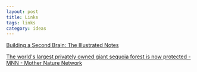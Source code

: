 ```yaml
---
layout: post
title: Links
tags: links
category: ideas
--- 
```



[Building a Second Brain: The Illustrated Notes](https://maggieappleton.com/basb)


[The world's largest privately owned giant sequoia forest is now protected - MNN - Mother Nature Network](https://www.mnn.com/earth-matters/wilderness-resources/blogs/alder-creek-giant-sequoia-grove-save-redwoods-league)

